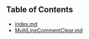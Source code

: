 ## Table of Contents

- [index.md](index.md)
- [MultiLineCommentClear.md](MultiLineCommentClear.md)
